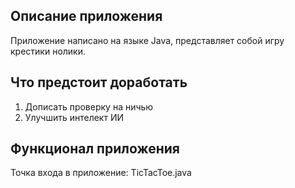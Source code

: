 ## Описание приложения ##
Приложение написано на языке Java, представляет собой 
игру крестики нолики.

## Что предстоит доработать ##
1. Дописать проверку на ничью
2. Улучшить интелект ИИ

## Функционал приложения ##
Точка входа в приложение: TicTacToe.java
